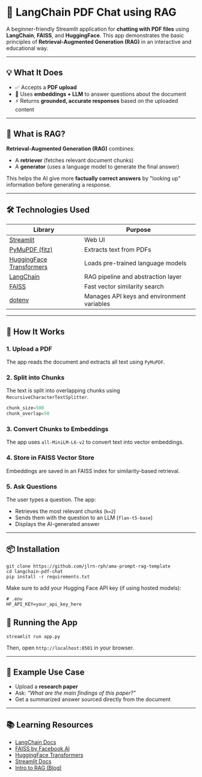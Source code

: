 # 📄 LangChain PDF Chat using RAG

A beginner-friendly Streamlit application for **chatting with PDF files** using **LangChain**, **FAISS**, and **HuggingFace**. This app demonstrates the basic principles of **Retrieval-Augmented Generation (RAG)** in an interactive and educational way.

---

## 💡 What It Does
- ✅ Accepts a **PDF upload**
- 🤖 Uses **embeddings + LLM** to answer questions about the document
- ⚡ Returns **grounded, accurate responses** based on the uploaded content

---

## 🧠 What is RAG?

**Retrieval-Augmented Generation (RAG)** combines:
- A **retriever** (fetches relevant document chunks)
- A **generator** (uses a language model to generate the final answer)

This helps the AI give more **factually correct answers** by "looking up" information before generating a response.

---

## 🛠️ Technologies Used

| Library | Purpose |
|--------|---------|
| [Streamlit](https://streamlit.io) | Web UI |
| [PyMuPDF (fitz)](https://pymupdf.readthedocs.io/en/latest/) | Extracts text from PDFs |
| [HuggingFace Transformers](https://huggingface.co/docs/transformers/index) | Loads pre-trained language models |
| [LangChain](https://www.langchain.com/) | RAG pipeline and abstraction layer |
| [FAISS](https://github.com/facebookresearch/faiss) | Fast vector similarity search |
| [dotenv](https://pypi.org/project/python-dotenv/) | Manages API keys and environment variables |

---

## 🧾 How It Works

### 1. Upload a PDF

The app reads the document and extracts all text using `PyMuPDF`.

### 2. Split into Chunks

The text is split into overlapping chunks using `RecursiveCharacterTextSplitter`.
```python
chunk_size=500
chunk_overlap=50
````

### 3. Convert Chunks to Embeddings

The app uses `all-MiniLM-L6-v2` to convert text into vector embeddings.

### 4. Store in FAISS Vector Store

Embeddings are saved in an FAISS index for similarity-based retrieval.

### 5. Ask Questions

The user types a question. The app:

* Retrieves the most relevant chunks (`k=2`)
* Sends them with the question to an LLM (`flan-t5-base`)
* Displays the AI-generated answer

---

## 📦 Installation

```
git clone https://github.com/jlrn-rph/ama-prompt-rag-template
cd langchain-pdf-chat
pip install -r requirements.txt
```

Make sure to add your Hugging Face API key (if using hosted models):

```env
# .env
HF_API_KEY=your_api_key_here
```


## 🚀 Running the App

```
streamlit run app.py
```

Then, open `http://localhost:8501` in your browser.

---

## 🔄 Example Use Case

* Upload a **research paper**
* Ask: *“What are the main findings of this paper?”*
* Get a summarized answer sourced directly from the document

---

## 📚 Learning Resources
* [LangChain Docs](https://docs.langchain.com/)
* [FAISS by Facebook AI](https://github.com/facebookresearch/faiss)
* [HuggingFace Transformers](https://huggingface.co/docs/transformers/index)
* [Streamlit Docs](https://docs.streamlit.io/)
* [Intro to RAG (Blog)](https://www.pinecone.io/learn/retrieval-augmented-generation/)
